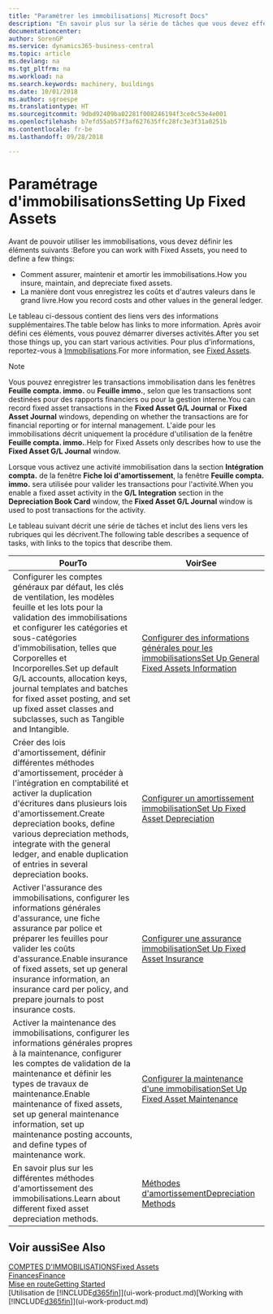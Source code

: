 ```yaml
---
title: "Paramétrer les immobilisations| Microsoft Docs"
description: "En savoir plus sur la série de tâches que vous devez effectuer pour configurer les immobilisations, telles que les machines ou les bâtiments."
documentationcenter: 
author: SorenGP
ms.service: dynamics365-business-central
ms.topic: article
ms.devlang: na
ms.tgt_pltfrm: na
ms.workload: na
ms.search.keywords: machinery, buildings
ms.date: 10/01/2018
ms.author: sgroespe
ms.translationtype: HT
ms.sourcegitcommit: 9dbd92409ba02281f008246194f3ce0c53e4e001
ms.openlocfilehash: b7efd55ab57f3af627635ffc28fc3e3f31a0251b
ms.contentlocale: fr-be
ms.lasthandoff: 09/28/2018

---
```

# <a name="setting-up-fixed-assets"></a><span data-ttu-id="4d5eb-103">Paramétrage d'immobilisations</span><span class="sxs-lookup"><span data-stu-id="4d5eb-103">Setting Up Fixed Assets</span></span>
<span data-ttu-id="4d5eb-104">Avant de pouvoir utiliser les immobilisations, vous devez définir les éléments suivants :</span><span class="sxs-lookup"><span data-stu-id="4d5eb-104">Before you can work with Fixed Assets, you need to define a few things:</span></span>  

* <span data-ttu-id="4d5eb-105">Comment assurer, maintenir et amortir les immobilisations.</span><span class="sxs-lookup"><span data-stu-id="4d5eb-105">How you insure, maintain, and depreciate fixed assets.</span></span>  
* <span data-ttu-id="4d5eb-106">La manière dont vous enregistrez les coûts et d'autres valeurs dans le grand livre.</span><span class="sxs-lookup"><span data-stu-id="4d5eb-106">How you record costs and other values in the general ledger.</span></span>  

<span data-ttu-id="4d5eb-107">Le tableau ci-dessous contient des liens vers des informations supplémentaires.</span><span class="sxs-lookup"><span data-stu-id="4d5eb-107">The table below has links to more information.</span></span> <span data-ttu-id="4d5eb-108">Après avoir défini ces éléments, vous pouvez démarrer diverses activités.</span><span class="sxs-lookup"><span data-stu-id="4d5eb-108">After you set those things up, you can start various activities.</span></span> <span data-ttu-id="4d5eb-109">Pour plus d'informations, reportez-vous à [Immobilisations](fa-manage.md).</span><span class="sxs-lookup"><span data-stu-id="4d5eb-109">For more information, see [Fixed Assets](fa-manage.md).</span></span>  

> [!NOTE]  
>   <span data-ttu-id="4d5eb-110">Vous pouvez enregistrer les transactions immobilisation dans les fenêtres **Feuille compta. immo.** ou **Feuille immo.**, selon que les transactions sont destinées pour des rapports financiers ou pour la gestion interne.</span><span class="sxs-lookup"><span data-stu-id="4d5eb-110">You can record fixed asset transactions in the **Fixed Asset G/L Journal** or **Fixed Asset Journal** windows, depending on whether the transactions are for financial reporting or for internal management.</span></span> <span data-ttu-id="4d5eb-111">L'aide pour les immobilisations décrit uniquement la procédure d'utilisation de la fenêtre **Feuille compta. immo.**.</span><span class="sxs-lookup"><span data-stu-id="4d5eb-111">Help for Fixed Assets only describes how to use the **Fixed Asset G/L Journal** window.</span></span>  

<span data-ttu-id="4d5eb-112">Lorsque vous activez une activité immobilisation dans la section **Intégration compta.** de la fenêtre **Fiche loi d'amortissement**, la fenêtre **Feuille compta. immo.** sera utilisée pour valider les transactions pour l'activité.</span><span class="sxs-lookup"><span data-stu-id="4d5eb-112">When you enable a fixed asset activity in the **G/L Integration** section in the **Depreciation Book Card** window, the **Fixed Asset G/L Journal** window is used to post transactions for the activity.</span></span>

<span data-ttu-id="4d5eb-113">Le tableau suivant décrit une série de tâches et inclut des liens vers les rubriques qui les décrivent.</span><span class="sxs-lookup"><span data-stu-id="4d5eb-113">The following table describes a sequence of tasks, with links to the topics that describe them.</span></span>  

| <span data-ttu-id="4d5eb-114">Pour</span><span class="sxs-lookup"><span data-stu-id="4d5eb-114">To</span></span> | <span data-ttu-id="4d5eb-115">Voir</span><span class="sxs-lookup"><span data-stu-id="4d5eb-115">See</span></span> |
| --- | --- |
| <span data-ttu-id="4d5eb-116">Configurer les comptes généraux par défaut, les clés de ventilation, les modèles feuille et les lots pour la validation des immobilisations et configurer les catégories et sous-catégories d'immobilisation, telles que Corporelles et Incorporelles.</span><span class="sxs-lookup"><span data-stu-id="4d5eb-116">Set up default G/L accounts, allocation keys, journal templates and batches for fixed asset posting, and set up fixed asset classes and subclasses, such as Tangible and Intangible.</span></span> |[<span data-ttu-id="4d5eb-117">Configurer des informations générales pour les immobilisations</span><span class="sxs-lookup"><span data-stu-id="4d5eb-117">Set Up General Fixed Assets Information</span></span>](fa-how-setup-general.md) |
| <span data-ttu-id="4d5eb-118">Créer des lois d'amortissement, définir différentes méthodes d'amortissement, procéder à l'intégration en comptabilité et activer la duplication d'écritures dans plusieurs lois d'amortissement.</span><span class="sxs-lookup"><span data-stu-id="4d5eb-118">Create depreciation books, define various depreciation methods, integrate with the general ledger, and enable duplication of entries in several depreciation books.</span></span> |[<span data-ttu-id="4d5eb-119">Configurer un amortissement immobilisation</span><span class="sxs-lookup"><span data-stu-id="4d5eb-119">Set Up Fixed Asset Depreciation</span></span>](fa-how-setup-depreciation.md) |
| <span data-ttu-id="4d5eb-120">Activer l'assurance des immobilisations, configurer les informations générales d'assurance, une fiche assurance par police et préparer les feuilles pour valider les coûts d'assurance.</span><span class="sxs-lookup"><span data-stu-id="4d5eb-120">Enable insurance of fixed assets, set up general insurance information, an insurance card per policy, and prepare journals to post insurance costs.</span></span> |[<span data-ttu-id="4d5eb-121">Configurer une assurance immobilisation</span><span class="sxs-lookup"><span data-stu-id="4d5eb-121">Set Up Fixed Asset Insurance</span></span>](fa-how-setup-insurance.md) |
| <span data-ttu-id="4d5eb-122">Activer la maintenance des immobilisations, configurer les informations générales propres à la maintenance, configurer les comptes de validation de la maintenance et définir les types de travaux de maintenance.</span><span class="sxs-lookup"><span data-stu-id="4d5eb-122">Enable maintenance of fixed assets, set up general maintenance information, set up maintenance posting accounts, and define types of maintenance work.</span></span> |[<span data-ttu-id="4d5eb-123">Configurer la maintenance d'une immobilisation</span><span class="sxs-lookup"><span data-stu-id="4d5eb-123">Set Up Fixed Asset Maintenance</span></span>](fa-how-setup-maintenance.md) |
| <span data-ttu-id="4d5eb-124">En savoir plus sur les différentes méthodes d'amortissement des immobilisations.</span><span class="sxs-lookup"><span data-stu-id="4d5eb-124">Learn about different fixed asset depreciation methods.</span></span> |[<span data-ttu-id="4d5eb-125">Méthodes d'amortissement</span><span class="sxs-lookup"><span data-stu-id="4d5eb-125">Depreciation Methods</span></span>](fa-depreciation-methods.md) |

## <a name="see-also"></a><span data-ttu-id="4d5eb-126">Voir aussi</span><span class="sxs-lookup"><span data-stu-id="4d5eb-126">See Also</span></span>
[<span data-ttu-id="4d5eb-127">COMPTES D'IMMOBILISATIONS</span><span class="sxs-lookup"><span data-stu-id="4d5eb-127">Fixed Assets</span></span>](fa-manage.md)  
[<span data-ttu-id="4d5eb-128">Finances</span><span class="sxs-lookup"><span data-stu-id="4d5eb-128">Finance</span></span>](finance.md)  
[<span data-ttu-id="4d5eb-129">Mise en route</span><span class="sxs-lookup"><span data-stu-id="4d5eb-129">Getting Started</span></span>](product-get-started.md)  
<span data-ttu-id="4d5eb-130">[Utilisation de [!INCLUDE[d365fin](includes/d365fin_md.md)]](ui-work-product.md)</span><span class="sxs-lookup"><span data-stu-id="4d5eb-130">[Working with [!INCLUDE[d365fin](includes/d365fin_md.md)]](ui-work-product.md)</span></span>

